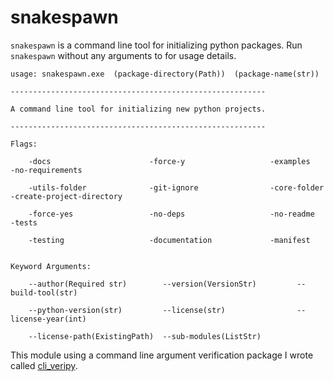 # snakespawn

`snakespawn` is a command line tool for initializing python packages.  Run `snakespawn` without any arguments to for usage details.

```
usage: snakespawn.exe  (package-directory(Path))  (package-name(str))

---------------------------------------------------------

A command line tool for initializing new python projects.

---------------------------------------------------------

Flags:

    -docs                      -force-y                   -examples                  -no-requirements

    -utils-folder              -git-ignore                -core-folder               -create-project-directory

    -force-yes                 -no-deps                   -no-readme                 -tests

    -testing                   -documentation             -manifest


Keyword Arguments:

    --author(Required str)        --version(VersionStr)         --build-tool(str)

    --python-version(str)         --license(str)                --license-year(int)

    --license-path(ExistingPath)  --sub-modules(ListStr)
```

This module using a command line argument verification package I wrote called [cli_veripy](https://pypi.org/project/cli-veripy/).